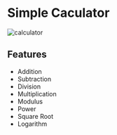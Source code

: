 
# Simple Caculator

![calculator](https://github.com/ksquare41/simple-calculator/blob/main/calculator.gif?raw=true)

## Features

- Addition
- Subtraction
- Division
- Multiplication
- Modulus
- Power
- Square Root
- Logarithm

